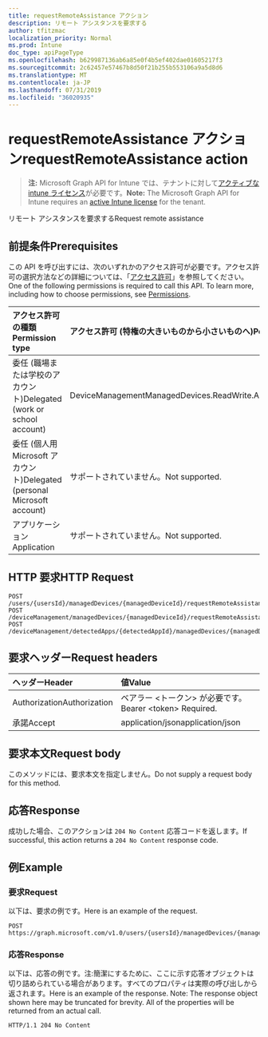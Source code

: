 ```yaml
---
title: requestRemoteAssistance アクション
description: リモート アシスタンスを要求する
author: tfitzmac
localization_priority: Normal
ms.prod: Intune
doc_type: apiPageType
ms.openlocfilehash: b629987136ab6a85e0f4b5ef402dae01605217f3
ms.sourcegitcommit: 2c62457e57467b8d50f21b255b553106a9a5d8d6
ms.translationtype: MT
ms.contentlocale: ja-JP
ms.lasthandoff: 07/31/2019
ms.locfileid: "36020935"
---
```

# <a name="requestremoteassistance-action"></a><span data-ttu-id="bde1e-103">requestRemoteAssistance アクション</span><span class="sxs-lookup"><span data-stu-id="bde1e-103">requestRemoteAssistance action</span></span>

> <span data-ttu-id="bde1e-104">**注:** Microsoft Graph API for Intune では、テナントに対して[アクティブな intune ライセンス](https://go.microsoft.com/fwlink/?linkid=839381)が必要です。</span><span class="sxs-lookup"><span data-stu-id="bde1e-104">**Note:** The Microsoft Graph API for Intune requires an [active Intune license](https://go.microsoft.com/fwlink/?linkid=839381) for the tenant.</span></span>

<span data-ttu-id="bde1e-105">リモート アシスタンスを要求する</span><span class="sxs-lookup"><span data-stu-id="bde1e-105">Request remote assistance</span></span>

## <a name="prerequisites"></a><span data-ttu-id="bde1e-106">前提条件</span><span class="sxs-lookup"><span data-stu-id="bde1e-106">Prerequisites</span></span>
<span data-ttu-id="bde1e-p101">この API を呼び出すには、次のいずれかのアクセス許可が必要です。アクセス許可の選択方法などの詳細については、「[アクセス許可](/graph/permissions-reference)」を参照してください。</span><span class="sxs-lookup"><span data-stu-id="bde1e-p101">One of the following permissions is required to call this API. To learn more, including how to choose permissions, see [Permissions](/graph/permissions-reference).</span></span>

|<span data-ttu-id="bde1e-109">アクセス許可の種類</span><span class="sxs-lookup"><span data-stu-id="bde1e-109">Permission type</span></span>|<span data-ttu-id="bde1e-110">アクセス許可 (特権の大きいものから小さいものへ)</span><span class="sxs-lookup"><span data-stu-id="bde1e-110">Permissions (from most to least privileged)</span></span>|
|:---|:---|
|<span data-ttu-id="bde1e-111">委任 (職場または学校のアカウント)</span><span class="sxs-lookup"><span data-stu-id="bde1e-111">Delegated (work or school account)</span></span>|<span data-ttu-id="bde1e-112">DeviceManagementManagedDevices.ReadWrite.All</span><span class="sxs-lookup"><span data-stu-id="bde1e-112">DeviceManagementManagedDevices.ReadWrite.All</span></span>|
|<span data-ttu-id="bde1e-113">委任 (個人用 Microsoft アカウント)</span><span class="sxs-lookup"><span data-stu-id="bde1e-113">Delegated (personal Microsoft account)</span></span>|<span data-ttu-id="bde1e-114">サポートされていません。</span><span class="sxs-lookup"><span data-stu-id="bde1e-114">Not supported.</span></span>|
|<span data-ttu-id="bde1e-115">アプリケーション</span><span class="sxs-lookup"><span data-stu-id="bde1e-115">Application</span></span>|<span data-ttu-id="bde1e-116">サポートされていません。</span><span class="sxs-lookup"><span data-stu-id="bde1e-116">Not supported.</span></span>|

## <a name="http-request"></a><span data-ttu-id="bde1e-117">HTTP 要求</span><span class="sxs-lookup"><span data-stu-id="bde1e-117">HTTP Request</span></span>
<!-- {
  "blockType": "ignored"
}
-->
``` http
POST /users/{usersId}/managedDevices/{managedDeviceId}/requestRemoteAssistance
POST /deviceManagement/managedDevices/{managedDeviceId}/requestRemoteAssistance
POST /deviceManagement/detectedApps/{detectedAppId}/managedDevices/{managedDeviceId}/requestRemoteAssistance
```

## <a name="request-headers"></a><span data-ttu-id="bde1e-118">要求ヘッダー</span><span class="sxs-lookup"><span data-stu-id="bde1e-118">Request headers</span></span>
|<span data-ttu-id="bde1e-119">ヘッダー</span><span class="sxs-lookup"><span data-stu-id="bde1e-119">Header</span></span>|<span data-ttu-id="bde1e-120">値</span><span class="sxs-lookup"><span data-stu-id="bde1e-120">Value</span></span>|
|:---|:---|
|<span data-ttu-id="bde1e-121">Authorization</span><span class="sxs-lookup"><span data-stu-id="bde1e-121">Authorization</span></span>|<span data-ttu-id="bde1e-122">ベアラー &lt;トークン&gt; が必要です。</span><span class="sxs-lookup"><span data-stu-id="bde1e-122">Bearer &lt;token&gt; Required.</span></span>|
|<span data-ttu-id="bde1e-123">承諾</span><span class="sxs-lookup"><span data-stu-id="bde1e-123">Accept</span></span>|<span data-ttu-id="bde1e-124">application/json</span><span class="sxs-lookup"><span data-stu-id="bde1e-124">application/json</span></span>|

## <a name="request-body"></a><span data-ttu-id="bde1e-125">要求本文</span><span class="sxs-lookup"><span data-stu-id="bde1e-125">Request body</span></span>
<span data-ttu-id="bde1e-126">このメソッドには、要求本文を指定しません。</span><span class="sxs-lookup"><span data-stu-id="bde1e-126">Do not supply a request body for this method.</span></span>

## <a name="response"></a><span data-ttu-id="bde1e-127">応答</span><span class="sxs-lookup"><span data-stu-id="bde1e-127">Response</span></span>
<span data-ttu-id="bde1e-128">成功した場合、このアクションは `204 No Content` 応答コードを返します。</span><span class="sxs-lookup"><span data-stu-id="bde1e-128">If successful, this action returns a `204 No Content` response code.</span></span>

## <a name="example"></a><span data-ttu-id="bde1e-129">例</span><span class="sxs-lookup"><span data-stu-id="bde1e-129">Example</span></span>

### <a name="request"></a><span data-ttu-id="bde1e-130">要求</span><span class="sxs-lookup"><span data-stu-id="bde1e-130">Request</span></span>
<span data-ttu-id="bde1e-131">以下は、要求の例です。</span><span class="sxs-lookup"><span data-stu-id="bde1e-131">Here is an example of the request.</span></span>
``` http
POST https://graph.microsoft.com/v1.0/users/{usersId}/managedDevices/{managedDeviceId}/requestRemoteAssistance
```

### <a name="response"></a><span data-ttu-id="bde1e-132">応答</span><span class="sxs-lookup"><span data-stu-id="bde1e-132">Response</span></span>
<span data-ttu-id="bde1e-p102">以下は、応答の例です。注:簡潔にするために、ここに示す応答オブジェクトは切り詰められている場合があります。すべてのプロパティは実際の呼び出しから返されます。</span><span class="sxs-lookup"><span data-stu-id="bde1e-p102">Here is an example of the response. Note: The response object shown here may be truncated for brevity. All of the properties will be returned from an actual call.</span></span>
``` http
HTTP/1.1 204 No Content
```



